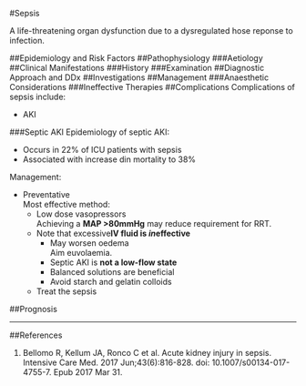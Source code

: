 #Sepsis

A life-threatening organ dysfunction due to a dysregulated hose reponse to infection.

##Epidemiology and Risk Factors
##Pathophysiology
###Aetiology
##Clinical Manifestations
###History
###Examination
##Diagnostic Approach and DDx
##Investigations
##Management
###Anaesthetic Considerations
###Ineffective Therapies
##Complications
Complications of sepsis include:
* AKI

###Septic AKI
Epidemiology of septic AKI:
* Occurs in 22% of ICU patients with sepsis
* Associated with increase din mortality to 38%


Management:
* Preventative  
Most effective method:
	* Low dose vasopressors  
	Achieving a **MAP >80mmHg** may reduce requirement for RRT.
	* Note that excessive**IV fluid is *in*effective**
		* May worsen oedema  
		Aim euvolaemia.
		* Septic AKI is **not a low-flow state**
		* Balanced solutions are beneficial
		* Avoid starch and gelatin colloids
	* Treat the sepsis

##Prognosis

---
##References
1. Bellomo R, Kellum JA, Ronco C et al. Acute kidney injury in sepsis. Intensive Care Med. 2017 Jun;43(6):816-828. doi: 10.1007/s00134-017-4755-7. Epub 2017 Mar 31.